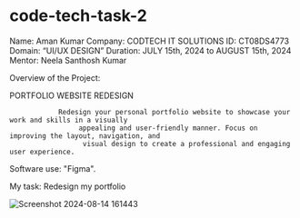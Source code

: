 # code-tech-task-2

Name: Aman Kumar Company: CODTECH IT SOLUTIONS ID: CT08DS4773 Domain: “UI/UX DESIGN” Duration: JULY 15th, 2024 to AUGUST 15th, 2024 Mentor: Neela Santhosh Kumar

Overview of the Project:

PORTFOLIO WEBSITE REDESIGN

                Redesign your personal portfolio website to showcase your work and skills in a visually
                     appealing and user-friendly manner. Focus on improving the layout, navigation, and
                      visual design to create a professional and engaging user experience.

Software use: "Figma".

My task: Redesign my portfolio

![Screenshot 2024-08-14 161443](https://github.com/user-attachments/assets/7e81edd7-8aae-4c7e-bedd-a53374f445ec)
